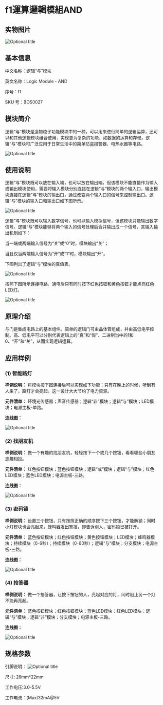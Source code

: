# f1運算邏輯模組AND

## 实物图片

![Optional title](.gitbook/assets/boson-luo-ji-yu-mo-kuai-shi-wu-tu.png)

## 基本信息

中文名称：逻辑“与”模块

英文名称：Logic Module - AND

序号：f1

SKU 号：BOS0027

## 模块简介

逻辑“与”模块是造物粒子功能模块中的一种，可以用来进行简单的逻辑运算，还可以和其他逻辑模块组合使用，实现更为复杂的功能，如数据的运算和存储。逻辑“与”模块可广泛应用于日常生活中的简单防盗报警器、电热水器等电路。

![Optional title](.gitbook/assets/boson-luo-ji-yu-mo-kuai-shi-li.png)

## 使用说明

逻辑“与”模块既可以放在输入端，也可以放在输出端，但该模块不能直接作为输入或输出模块使用，需要将输入模块分别连接在逻辑“与”模块的两个输入口，输出模块连接在逻辑“与”模块的输出口，通过改变两个输入口的信号来控制输出口。逻辑“与”模块的输入口和输出口如下图所示。

![Optional title](.gitbook/assets/boson-luo-ji-yu-mo-kuai-shi-yong-shuo-ming-1.png)

逻辑“与”模块既可以输入数字信号，也可以输入模拟信号，但该模块只能输出数字信号。逻辑“与”模块能够将两个输入的信号处理后合并输出成一个信号，其输入输出机制如下：

当一端或两端输入信号为“关”或“0”时，模块输出“关”；

当且仅当两端输入信号为“开”或“1”时，模块输出“开”。

下图列出了逻辑“与”模块的真值表。

![Optional title](.gitbook/assets/boson-luo-ji-yu-mo-kuai-shi-yong-shuo-ming-2.png)

按照下图所示连接电路，通电后只有同时按下红色按钮和黄色按钮才能点亮红色LED灯。

![Optional title](.gitbook/assets/boson-luo-ji-yu-mo-kuai-shi-yong-shuo-ming-3.png)

## 原理介绍

与门是集成电路上的基本组件。简单的逻辑门可由晶体管组成，并由高低电平控制。高、低电平可以分别代表逻辑上的“真”和“假”、二进制当中的1和0、“开”和“关”，从而实现逻辑运算。

## 应用样例

### **\(1\) 智能路灯**

**样例说明：** 将模块按下图连接后可以实现如下功能：只有在晚上的时候，听到有人来了，路灯才会亮起。这一设计大大节约了电力资源。

**元件清单：** 环境光传感器；声音传感器；逻辑“非”模块；逻辑“与”模块；LED模块；电源主板-单路。

**连线图：**

![Optional title](.gitbook/assets/boson-luo-ji-yu-mo-kuai-zhi-neng-lu-deng-lian-xian-tu.png)

### **\(2\) 找朋友机**

**样例说明：** 做一个有趣的找朋友机，轻轻按下一个或几个按钮，看看哪些小朋友志趣相投。

**元件清单：** 红色按钮模块；蓝色按钮模块；逻辑“或”模块；逻辑“与”模块；红色LED模块；蓝色LED模块；电源主板-三路。

**连线图：**

![Optional title](.gitbook/assets/boson-luo-ji-yu-mo-kuai-zhao-peng-you-ji-lian-xian-tu.png)

### **\(3\) 密码锁**

**样例说明：** 设置三个按钮，只有按照正确的顺序按下三个按钮，才能解锁；同时小灯模块也会亮起来，蜂鸣器发出警报，即告诉别人，密码锁已被打开。

**元件清单：** 蓝色按钮模块；红色按钮模块；黄色按钮模块；LED模块；蜂鸣器模块；持续模块（0-6秒）；持续模块（0-60秒）；逻辑“与”模块；分支模块；电源主板-三路。

**连线图：**

![Optional title](.gitbook/assets/boson-luo-ji-yu-mo-kuai-mi-ma-suo-lian-xian-tu.png)

### **\(4\) 抢答器**

**样例说明：** 做一个抢答器，让按下按钮的人，亮起对应的灯，同时阻止另一个灯不能再亮起。

**元件清单：** 蓝色按钮模块；红色按钮模块；蓝色LED模块；红色LED模块；逻辑“与”模块；逻辑“非”模块；分支模块；电源主板-三路。

**连线图：**

![Optional title](.gitbook/assets/boson-luo-ji-yu-mo-kuai-qiang-da-qi-lian-xian-tu.png)

## 规格参数

引脚说明： ![Optional title](.gitbook/assets/boson-luo-ji-yu-mo-kuai-yin-jiao-shuo-ming.png)

尺寸: 26mm\*22mm

工作电压:3.0-5.5V

工作电流：\(Max\)32mA@5V

